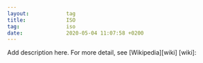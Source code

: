 ```yaml
---
layout:            tag
title:             ISO
tag:               iso
date:              2020-05-04 11:07:58 +0200
---
```

Add description here.
For more detail, see [Wikipedia][wiki]
[wiki]:
